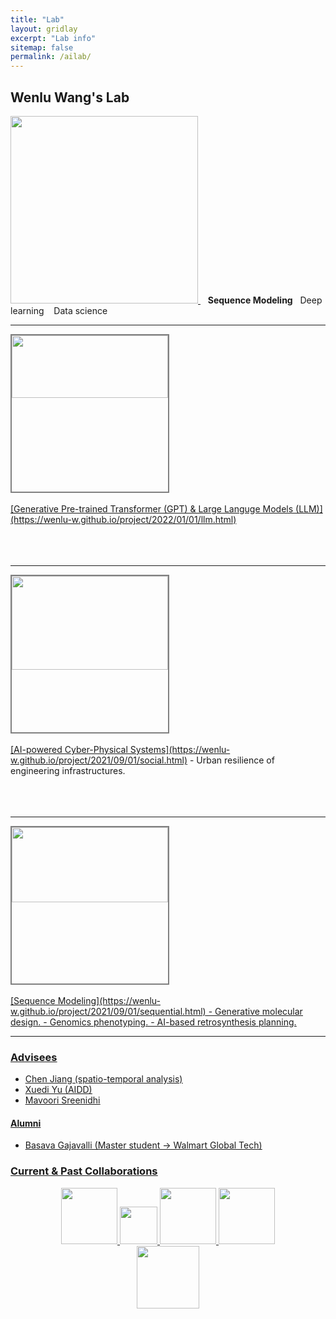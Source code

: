 ```yaml
---
title: "Lab"
layout: gridlay
excerpt: "Lab info"
sitemap: false
permalink: /ailab/
---
```


## Wenlu Wang's Lab


<a href="https://wenlu-w.github.io/">
        <img src="{{ site.url }}{{ site.baseurl }}/images/AIserver.jpeg" style="width: 300px; box-shadow: none">
</a>&nbsp;&nbsp; <b>Sequence Modeling</b> &nbsp;&nbsp;Deep learning &nbsp;&nbsp; Data science

------------------------------------------
<div style="height: 250px; width: 250px; border: 2px solid  gray;">
<img align="left" width="250" height="100" src="{{ site.url }}{{ site.baseurl }}/images/nlidb.png" > 
</div>
&nbsp;<br>
<ins>[Generative Pre-trained Transformer (GPT) & Large Languge Models (LLM)](https://wenlu-w.github.io/project/2022/01/01/llm.html)</ins>
<br>
<br>
<br>
<br>

------------------------------------------
<div style="height: 250px; width: 250px; border: 2px solid  gray;">
<img align="left" width="250" height="150" src="{{ site.url }}{{ site.baseurl }}/images/weather2.png" > 
</div>
&nbsp;<br>
<ins>[AI-powered Cyber-Physical Systems](https://wenlu-w.github.io/project/2021/09/01/social.html)</ins>
- Urban resilience of engineering infrastructures. 
<br>
<br>
<br>
<br>

------------------------------------------
<div style="height: 250px; width: 250px; border: 2px solid  gray;">
<img align="left" width="250" height="120" src="{{ site.url }}{{ site.baseurl }}/images/advremoval.png" > 
</div>
&nbsp;<br>
<ins>[Sequence Modeling](https://wenlu-w.github.io/project/2021/09/01/sequential.html)<ins>
- Generative molecular design. 
- Genomics phenotyping. 
- AI-based retrosynthesis planning. 

------------------------------------------


	

### Advisees

- Chen Jiang (spatio-temporal analysis)
- Xuedi Yu (AIDD)
- Mavoori Sreenidhi

#### Alumni
- Basava Gajavalli (Master student -> Walmart Global Tech)

### Current & Past Collaborations

<center><figure class="fifth">
  <img src="{{ site.url }}{{ site.baseurl }}/images/biogen.jpeg" style="width: 90px; box-shadow: none">
  <img src="{{ site.url }}{{ site.baseurl }}/images/CAT.png" style="width: 60px; box-shadow: none">
  <img src="{{ site.url }}{{ site.baseurl }}/images/instacart.png" style="width: 90px; box-shadow: none">
  <img src="{{ site.url }}{{ site.baseurl }}/images/wework.png" style="width: 90px; box-shadow: none">
  <img src="{{ site.url }}{{ site.baseurl }}/images/microsoft.png" style="width: 100px; box-shadow: none">
</figure></center>

